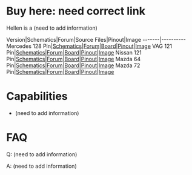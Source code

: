 # Buy here: need correct link

Hellen is a (need to add information)

Version|Schematics|Forum|Source Files|Pinout|Image
-------|----------
Mercedes 128 Pin|[Schematics](Hardware/Hellen/hellen128mercedes-a-schematic.pdf)|[Forum](https://rusefi.com/forum/viewtopic.php?f=4&t=1682)|[Board](https://rusefi.com/docs/ibom/hellen128mercedes-a-ibom.html)|[Pinout](https://rusefi.com/docs/pinouts/hellen/hellen128/)|[Image](Hardware/Hellen/hellen128mercedes-rev-a.jpg)
VAG 121 Pin|[Schematics]()|[Forum]()|[Board]()|[Pinout]()|[Image]()
Nissan 121 Pin|[Schematics]()|[Forum]()|[Board]()|[Pinout]()|[Image]()
Mazda 64 Pin|[Schematics]()|[Forum]()|[Board]()|[Pinout]()|[Image]()
Mazda 72 Pin|[Schematics]()|[Forum]()|[Board]()|[Pinout]()|[Image]()

# Capabilities
* (need to add information)

# FAQ

Q: (need to add information)

A: (need to add information)